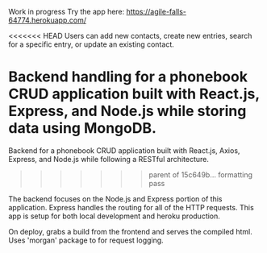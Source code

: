 Work in progress Try the app here: https://agile-falls-64774.herokuapp.com/

<<<<<<< HEAD
Users can add new contacts, create new entries, search for a specific entry, or update an existing contact.

Backend handling for a phonebook CRUD application built with React.js, Express, and Node.js while storing data using MongoDB.
=======
Backend for a phonebook CRUD application built with React.js, Axios, Express, and Node.js while following a RESTful architecture.
>>>>>>> parent of 15c649b... formatting pass

The backend focuses on the Node.js and Express portion of this application. Express handles the routing for all of the HTTP requests. This app is setup for both local development and heroku production.

On deploy, grabs a build from the frontend and serves the compiled html. Uses 'morgan' package to for request logging.
